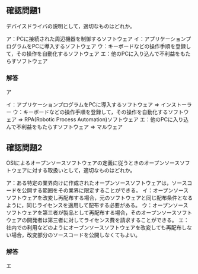 ## 確認問題1

デバイスドライバの説明として，適切なものはどれか。

ア：PCに接続された周辺機器を制御するソフトウェア
イ：アプリケーションプログラムをPCに導入するソフトウェア
ウ：キーボードなどの操作手順を登録して，その操作を自動化するソフトウェア
エ：他のPCに入り込んで不利益をもたらすソフトウェア

### 解答

ア

イ：アプリケーションプログラムをPCに導入するソフトウェア
=> インストーラー
ウ：キーボードなどの操作手順を登録して，その操作を自動化するソフトウェア
=> RPA(Robotic Process Automation)ソフトウェア
エ：他のPCに入り込んで不利益をもたらすソフトウェア
=> マルウェア

## 確認問題2

OSIによるオープンソースソフトウェアの定義に従うときのオープンソースソフトウェアに対する取扱いとして，適切なものはどれか。

ア：ある特定の業界向けに作成されたオープンソースソフトウェアは，ソースコードを公開する範囲をその業界に限定することができる。
イ：オープンソースソフトウェアを改変し再配布する場合，元のソフトウェアと同じ配布条件となるように，同じライセンスを適用して配布する必要がある。
ウ：オープンソースソフトウェアを第三者が製品として再配布する場合，そのオープンソースソフトウェアの開発者は第三者に対してライセンス費を請求することができる。
エ：社内での利用などのようにオープンソースソフトウェアを改変しても再配布しない場合，改変部分のソースコードを公開しなくてもよい。

### 解答

エ